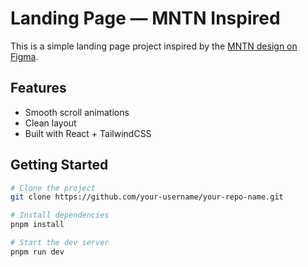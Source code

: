 # Landing Page — MNTN Inspired

This is a simple landing page project inspired by the [MNTN design on Figma](https://www.figma.com/design/QUezKwPN7yMxoZZneNVWex/MNTN---Landing-Page--Community-?node-id=11-156&t=j10BzoykQYWlsoFW-1).

## Features

- Smooth scroll animations
- Clean layout
- Built with React + TailwindCSS

## Getting Started

```bash
# Clone the project
git clone https://github.com/your-username/your-repo-name.git

# Install dependencies
pnpm install

# Start the dev server
pnpm run dev
```
